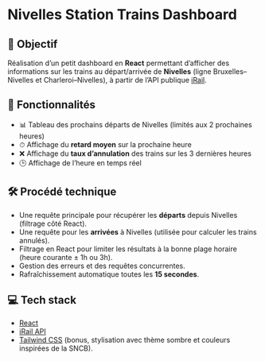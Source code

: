 # Nivelles Station Trains Dashboard

## 🎯 Objectif
Réalisation d’un petit dashboard en **React** permettant d’afficher des informations sur les trains au départ/arrivée de **Nivelles** (ligne Bruxelles–Nivelles et Charleroi–Nivelles), à partir de l’API publique [iRail](https://api.irail.be).

## 📄 Fonctionnalités
- 📊 Tableau des prochains départs de Nivelles (limités aux 2 prochaines heures)  
- ⏱ Affichage du **retard moyen** sur la prochaine heure  
- ❌ Affichage du **taux d’annulation** des trains sur les 3 dernières heures  
- 🕒 Affichage de l’heure en temps réel  

## 🛠 Procédé technique
- Une requête principale pour récupérer les **départs** depuis Nivelles (filtrage côté React).  
- Une requête pour les **arrivées** à Nivelles (utilisée pour calculer les trains annulés).  
- Filtrage en React pour limiter les résultats à la bonne plage horaire (heure courante ± 1h ou 3h).  
- Gestion des erreurs et des requêtes concurrentes.  
- Rafraîchissement automatique toutes les **15 secondes**.  

## 💻 Tech stack
- [React](https://react.dev/)  
- [iRail API](https://api.irail.be)  
- [Tailwind CSS](https://tailwindcss.com/) (bonus, stylisation avec thème sombre et couleurs inspirées de la SNCB).
